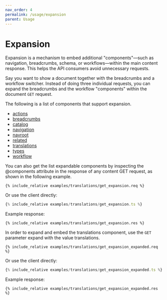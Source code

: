 ```yaml
---
nav_order: 4
permalink: /usage/expansion
parent: Usage
---
```


# Expansion

Expansion is a mechanism to embed additional "components"—such as navigation, breadcrumbs, schema, or workflows—within the main content response. This helps the API consumers avoid unnecessary requests.

Say you want to show a document together with the breadcrumbs and a workflow switcher. Instead of doing three individual requests, you can expand the breadcrumbs and the workflow "components" within the document `GET` request.

The following is a list of components that support expansion.

- [actions](/actions)
- [breadcrumbs](/breadcrumbs)
- [catalog](/catalog)
- [navigation](/navigation)
- [navroot](/navroot)
- [related](/related)
- [translations](/translations)
- [types](/types)
- [workflow](/workflow)

You can also get the list expandable components by inspecting the @components attribute in the response of any content GET request, as shown in the following example.

```http
{% include_relative examples/translations/get_expansion.req %}
```

Or use the client directly:

```ts
{% include_relative examples/translations/get_expansion.ts %}
```

Example response:

```http
{% include_relative examples/translations/get_expansion.res %}
```

In order to expand and embed the translations component, use the `GET` parameter expand with the value translations.

```http
{% include_relative examples/translations/get_expansion_expanded.req %}
```

Or use the client directly:

```ts
{% include_relative examples/translations/get_expansion_expanded.ts %}
```

Example response:

```http
{% include_relative examples/translations/get_expansion_expanded.res %}
```
